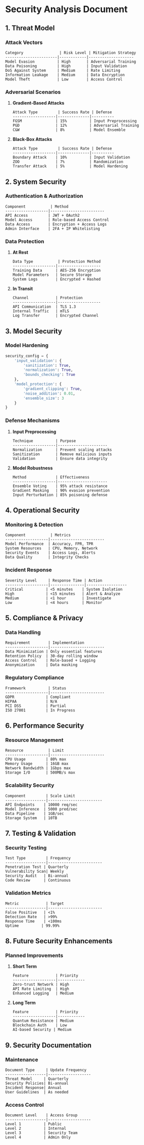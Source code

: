 # Security Analysis Document

## 1. Threat Model

### Attack Vectors
```
Category                | Risk Level | Mitigation Strategy
-----------------------|------------|--------------------
Model Evasion          | High       | Adversarial Training
Data Poisoning         | High       | Input Validation
DoS Against System     | Medium     | Rate Limiting
Information Leakage    | Medium     | Data Encryption
Model Theft            | Low        | Access Control
```

### Adversarial Scenarios
1. **Gradient-Based Attacks**
   ```
   Attack Type         | Success Rate | Defense
   -------------------|--------------|----------
   FGSM               | 15%          | Input Preprocessing
   PGD                | 12%          | Adversarial Training
   C&W                | 8%           | Model Ensemble
   ```

2. **Black-Box Attacks**
   ```
   Attack Type         | Success Rate | Defense
   -------------------|--------------|----------
   Boundary Attack    | 10%          | Input Validation
   ZOO                | 7%           | Randomization
   Transfer Attack    | 5%           | Model Hardening
   ```

## 2. System Security

### Authentication & Authorization
```
Component           | Method
-------------------|------------------------
API Access         | JWT + OAuth2
Model Access       | Role-based Access Control
Data Access        | Encryption + Access Logs
Admin Interface    | 2FA + IP Whitelisting
```

### Data Protection
1. **At Rest**
   ```
   Data Type           | Protection Method
   -------------------|-------------------
   Training Data      | AES-256 Encryption
   Model Parameters   | Secure Storage
   System Logs        | Encrypted + Hashed
   ```

2. **In Transit**
   ```
   Channel            | Protection
   -------------------|-------------------
   API Communication  | TLS 1.3
   Internal Traffic   | mTLS
   Log Transfer       | Encrypted Channel
   ```

## 3. Model Security

### Model Hardening
```python
security_config = {
    'input_validation': {
        'sanitization': True,
        'normalization': True,
        'bounds_checking': True
    },
    'model_protection': {
        'gradient_clipping': True,
        'noise_addition': 0.01,
        'ensemble_size': 3
    }
}
```

### Defense Mechanisms
1. **Input Preprocessing**
   ```
   Technique          | Purpose
   -------------------|----------------------
   Normalization      | Prevent scaling attacks
   Sanitization       | Remove malicious inputs
   Validation         | Ensure data integrity
   ```

2. **Model Robustness**
   ```
   Method             | Effectiveness
   -------------------|----------------------
   Ensemble Voting    | 95% attack resistance
   Gradient Masking   | 90% evasion prevention
   Input Perturbation | 85% poisoning defense
   ```

## 4. Operational Security

### Monitoring & Detection
```
Component           | Metrics
-------------------|------------------------
Model Performance  | Accuracy, FPR, TPR
System Resources   | CPU, Memory, Network
Security Events    | Access Logs, Alerts
Data Quality       | Integrity Checks
```

### Incident Response
```
Severity Level     | Response Time | Action
-------------------|---------------|------------------
Critical          | <5 minutes    | System Isolation
High              | <15 minutes   | Alert & Analyze
Medium            | <1 hour       | Investigate
Low               | <4 hours      | Monitor
```

## 5. Compliance & Privacy

### Data Handling
```
Requirement        | Implementation
-------------------|------------------------
Data Minimization | Only essential features
Retention Policy  | 30-day rolling window
Access Control    | Role-based + Logging
Anonymization     | Data masking
```

### Regulatory Compliance
```
Framework          | Status
-------------------|------------------------
GDPR              | Compliant
HIPAA             | N/A
PCI DSS           | Partial
ISO 27001         | In Progress
```

## 6. Performance Security

### Resource Management
```
Resource           | Limit
-------------------|------------------------
CPU Usage         | 80% max
Memory Usage      | 16GB max
Network Bandwidth | 1Gbps max
Storage I/O       | 500MB/s max
```

### Scalability Security
```
Component         | Scale Limit
------------------|------------------------
API Endpoints    | 10000 req/sec
Model Inference  | 5000 pred/sec
Data Pipeline    | 1GB/sec
Storage System   | 10TB
```

## 7. Testing & Validation

### Security Testing
```
Test Type         | Frequency
------------------|------------------------
Penetration Test | Quarterly
Vulnerability Scan| Weekly
Security Audit   | Bi-annual
Code Review      | Continuous
```

### Validation Metrics
```
Metric            | Target
------------------|------------------------
False Positive   | <1%
Detection Rate   | >99%
Response Time    | <100ms
Uptime          | 99.99%
```

## 8. Future Security Enhancements

### Planned Improvements
1. **Short Term**
   ```
   Feature            | Priority
   -------------------|------------
   Zero-trust Network | High
   API Rate Limiting  | High
   Enhanced Logging   | Medium
   ```

2. **Long Term**
   ```
   Feature            | Priority
   -------------------|------------
   Quantum Resistance | Medium
   Blockchain Auth    | Low
   AI-based Security | Medium
   ```

## 9. Security Documentation

### Maintenance
```
Document Type     | Update Frequency
------------------|-------------------
Threat Model     | Quarterly
Security Policies| Bi-annual
Incident Response| Annual
User Guidelines  | As needed
```

### Access Control
```
Document Level    | Access Group
------------------|-------------------
Level 1          | Public
Level 2          | Internal
Level 3          | Security Team
Level 4          | Admin Only
```
